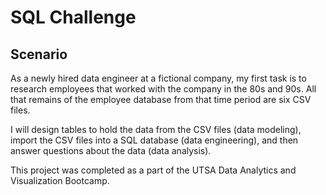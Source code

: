 # SQL Challenge

## Scenario

As a newly hired data engineer at a fictional company, my first task is to research employees that worked with the company in the 80s and 90s. All that remains of the employee database from that time period are six CSV files. 

I will design tables to hold the data from the CSV files (data modeling), import the CSV files into a SQL database (data engineering), and then answer questions about the data (data analysis).

This project was completed as a part of the UTSA Data Analytics and Visualization Bootcamp.
